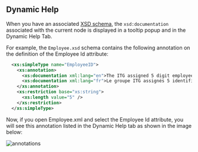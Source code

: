 ## Dynamic Help

When you have an associated [XSD schema](schemas.md), the `xsd:documentation` associated with the current node is displayed in a tooltip popup and in the Dynamic Help Tab.

For example, the `Employee.xsd` schema contains the following annotation on the definition of the Employee Id attribute:

```xml
  <xs:simpleType name="EmployeeID">
    <xs:annotation>
      <xs:documentation xml:lang="en">The ITG assigned 5 digit employee identification</xs:documentation>
      <xs:documentation xml:lang="fr">Le groupe ITG assignés 5 identification d'employé à chiffres</xs:documentation>
    </xs:annotation>
    <xs:restriction base="xs:string">
      <xs:length value="5" />
    </xs:restriction>
  </xs:simpleType>
```

Now, if you open Employee.xml and select the Employee Id attribute, you will see this annotation listed in the Dynamic Help tab as shown in the image below:

![annotations](../assets/images/annotations.png)

